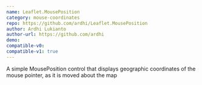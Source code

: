 ```yaml
---
name: Leaflet.MousePosition
category: mouse-coordinates
repo: https://github.com/ardhi/Leaflet.MousePosition
author: Ardhi Lukianto
author-url: https://github.com/ardhi
demo: 
compatible-v0:
compatible-v1: true
---
```


A simple MousePosition control that displays geographic coordinates of the mouse pointer, as it is moved about the map
